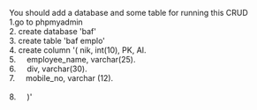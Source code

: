 You should add a database and some table for running this CRUD <br>
1.go to phpmyadmin<br>
2. create database 'baf'<br>
3. create table 'baf emplo'<br>
4. create column '( nik, int(10), PK, AI.<br>
5. &nbsp;&nbsp;&nbsp;&nbsp;employee_name, varchar(25).<br>
6. &nbsp;&nbsp;&nbsp;&nbsp;div, varchar(30).<br>
7. &nbsp;&nbsp;&nbsp;&nbsp;mobile_no, varchar (12).<br>             
8. &nbsp;&nbsp;&nbsp;&nbsp;)'<br>
